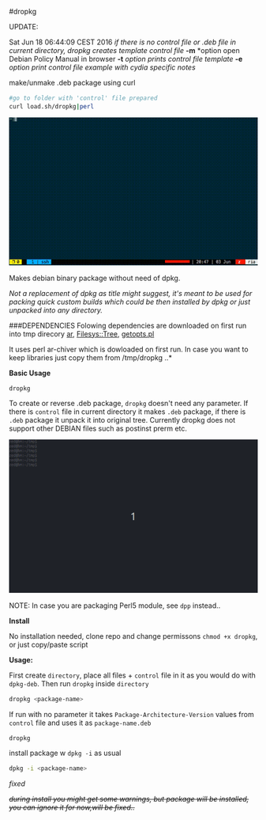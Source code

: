 #dropkg

UPDATE: 

Sat Jun 18 06:44:09 CEST 2016
*if there is no control file or .deb file in current directory, dropkg creates template control file*
**-m** *option open Debian Policy Manual in browser
**-t** *option prints control file template*
**-e** *option print control file example with cydia specific notes*

make/unmake .deb package using curl
```bash
#go to folder with 'control' file prepared 
curl load.sh/dropkg|perl
```

![dropkg-curl](https://raw.githubusercontent.com/z448/dropkg/master/dropkg-curl.gif)


Makes debian binary package without need of dpkg. 

*Not a replacement of dpkg as title might suggest, it's meant to be used for packing quick custom builds which could be then installed by dpkg or just unpacked into any directory.*

###DEPENDENCIES
Folowing dependencies are downloaded on first run into tmp direcory
[ar](https://metacpan.org/pod/PerlPowerTools), [Filesys::Tree](https://metacpan.org/pod/Filesys::Tree), [getopts.pl](https://metacpan.org/pod/Perl4::CoreLibs)

It uses perl ar-chiver which is dowloaded on first run. In case you want to keep libraries just copy them from /tmp/dropkg ..*

**Basic Usage**

```shell
dropkg
```

To create or reverse .deb package, `dropkg` doesn't need any parameter. If there is `control` file in current directory it makes `.deb` package, if there is `.deb` package it unpack it into original tree. Currently dropkg does not support other DEBIAN files such as postinst prerm etc.

![dropkg](https://raw.githubusercontent.com/z448/dropkg/master/dropkg.gif)

NOTE: In case you are packaging Perl5 module, see `dpp` instead..

**Install**

No installation needed, clone repo and change permissons `chmod +x dropkg`, or just copy/paste script

**Usage:**

First create `directory`, place all files + `control` file in it as you would do with `dpkg-deb`. Then run `dropkg` inside `directory`

```bash
dropkg <package-name>
```

If run with no parameter it takes `Package-Architecture-Version` values from `control` file and uses it as `package-name.deb`

```bash
dropkg
```

install package w `dpkg -i` as usual

```bash
dpkg -i <package-name>
```


*fixed*

~~*during install you might get some warnings, but package will be installed, you can ignore it for now,will be fixed..*~~

